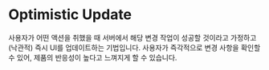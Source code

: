 # Optimistic Update

사용자가 어떤 액션을 취했을 때 서버에서 해당 변경 작업이 성공할 것이라고 가정하고(낙관적) 즉시 UI를 업데이트하는 기법입니다.
사용자가 즉각적으로 변경 사항을 확인할 수 있어, 제품의 반응성이 높다고 느껴지게 할 수 있습니다.